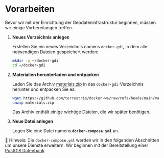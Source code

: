 # Vorarbeiten

Bevor wir mit der Einrichtung der Geodateninfrastruktur beginnen, müssen wir einige Vorbereitungen treffen.

1. **Neues Verzeichnis anlegen**

   Erstellen Sie ein neues Verzeichnis namens `docker-gdi`, in dem alle notwendigen Dateien gespeichert werden:

   ```bash
   mkdir -p ~/docker-gdi
   cd ~/docker-gdi
   ```

2. **Materialien herunterladen und entpacken**

   Laden Sie das Archiv [materials.zip](https://github.com/terrestris/docker-ws/raw/refs/heads/main/materials/materials.zip) in das `docker-gdi`-Verzeichnis herunter und entpacken Sie es:

   ```bash
   wget https://github.com/terrestris/docker-ws/raw/refs/heads/main/materials/materials.zip
   unzip materials.zip
   ```
   Das Archiv enthält einige wichtige Dateien, die wir später benötigen.

3. **Neue Datei anlegen**

    Legen Sie eine Datei namens **`docker-compose.yml`** an.

📌 Hinweis: Die `docker-compose.yml` werden wir in den folgenden Abschnitten um unsere Dienste erweitern. Wir beginnen mit der Bereitstellung einer [PostGIS Datenbank](../postgis/README.md).
